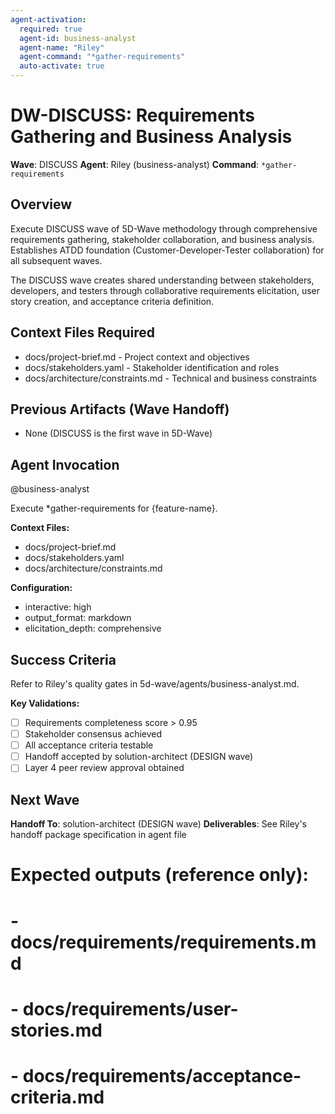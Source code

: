```yaml
---
agent-activation:
  required: true
  agent-id: business-analyst
  agent-name: "Riley"
  agent-command: "*gather-requirements"
  auto-activate: true
---
```


# DW-DISCUSS: Requirements Gathering and Business Analysis

**Wave**: DISCUSS
**Agent**: Riley (business-analyst)
**Command**: `*gather-requirements`

## Overview

Execute DISCUSS wave of 5D-Wave methodology through comprehensive requirements gathering, stakeholder collaboration, and business analysis. Establishes ATDD foundation (Customer-Developer-Tester collaboration) for all subsequent waves.

The DISCUSS wave creates shared understanding between stakeholders, developers, and testers through collaborative requirements elicitation, user story creation, and acceptance criteria definition.

## Context Files Required

- docs/project-brief.md - Project context and objectives
- docs/stakeholders.yaml - Stakeholder identification and roles
- docs/architecture/constraints.md - Technical and business constraints

## Previous Artifacts (Wave Handoff)

- None (DISCUSS is the first wave in 5D-Wave)

## Agent Invocation

@business-analyst

Execute *gather-requirements for {feature-name}.

**Context Files:**
- docs/project-brief.md
- docs/stakeholders.yaml
- docs/architecture/constraints.md

**Configuration:**
- interactive: high
- output_format: markdown
- elicitation_depth: comprehensive

## Success Criteria

Refer to Riley's quality gates in 5d-wave/agents/business-analyst.md.

**Key Validations:**
- [ ] Requirements completeness score > 0.95
- [ ] Stakeholder consensus achieved
- [ ] All acceptance criteria testable
- [ ] Handoff accepted by solution-architect (DESIGN wave)
- [ ] Layer 4 peer review approval obtained

## Next Wave

**Handoff To**: solution-architect (DESIGN wave)
**Deliverables**: See Riley's handoff package specification in agent file

# Expected outputs (reference only):
# - docs/requirements/requirements.md
# - docs/requirements/user-stories.md
# - docs/requirements/acceptance-criteria.md
